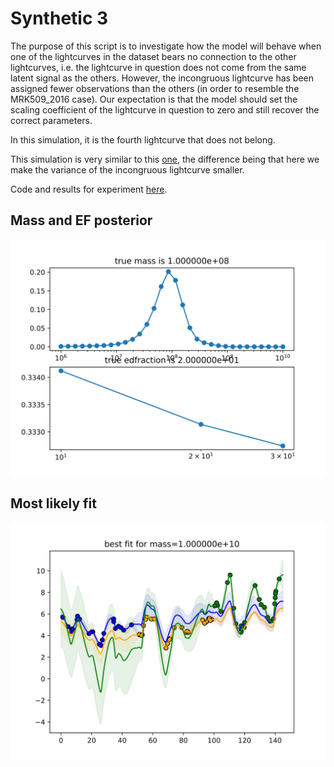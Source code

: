 # Synthetic 3

The purpose of this script is to investigate how the model will behave when one of the lightcurves in the dataset bears no connection to the other lightcurves, i.e. the lightcurve in question does not come from the same latent signal as the others.
However, the incongruous lightcurve has been assigned fewer observations than the others (in order to resemble the MRK509_2016 case).
Our expectation is that the model should set the scaling coefficient of the lightcurve in question to zero and still recover the correct parameters.

In this simulation, it is the fourth lightcurve that does not belong.

This simulation is very similar to this [one](Synthetic2.md), the difference being that here we make the variance of the incongruous lightcurve smaller.


Code and results for experiment [here](Synthetics/Experiment3/).

## Mass and EF posterior

![Synth1_posterior_mass](Synthetics/Experiment3/posteriors.svg)


## Most likely fit

![Synth1 best_model_fit](Synthetics/Experiment3/bestfit.svg)
